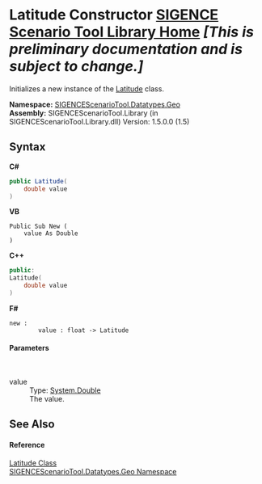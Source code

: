 # Latitude Constructor <a href="https://github.com/ObiWanLansi/SIGENCE-Scenario-Tool">SIGENCE Scenario Tool Library Home</a> _**\[This is preliminary documentation and is subject to change.\]**_

Initializes a new instance of the <a href="549a3a4f-9d09-df31-b49c-37efffe49603.md">Latitude</a> class.

**Namespace:**&nbsp;<a href="22f4598b-4676-3d28-691e-d0e1597755ea.md">SIGENCEScenarioTool.Datatypes.Geo</a><br />**Assembly:**&nbsp;SIGENCEScenarioTool.Library (in SIGENCEScenarioTool.Library.dll) Version: 1.5.0.0 (1.5)

## Syntax

**C#**<br />
``` C#
public Latitude(
	double value
)
```

**VB**<br />
``` VB
Public Sub New ( 
	value As Double
)
```

**C++**<br />
``` C++
public:
Latitude(
	double value
)
```

**F#**<br />
``` F#
new : 
        value : float -> Latitude
```


#### Parameters
&nbsp;<dl><dt>value</dt><dd>Type: <a href="http://msdn2.microsoft.com/en-us/library/643eft0t" target="_blank">System.Double</a><br />The value.</dd></dl>

## See Also


#### Reference
<a href="549a3a4f-9d09-df31-b49c-37efffe49603.md">Latitude Class</a><br /><a href="22f4598b-4676-3d28-691e-d0e1597755ea.md">SIGENCEScenarioTool.Datatypes.Geo Namespace</a><br />